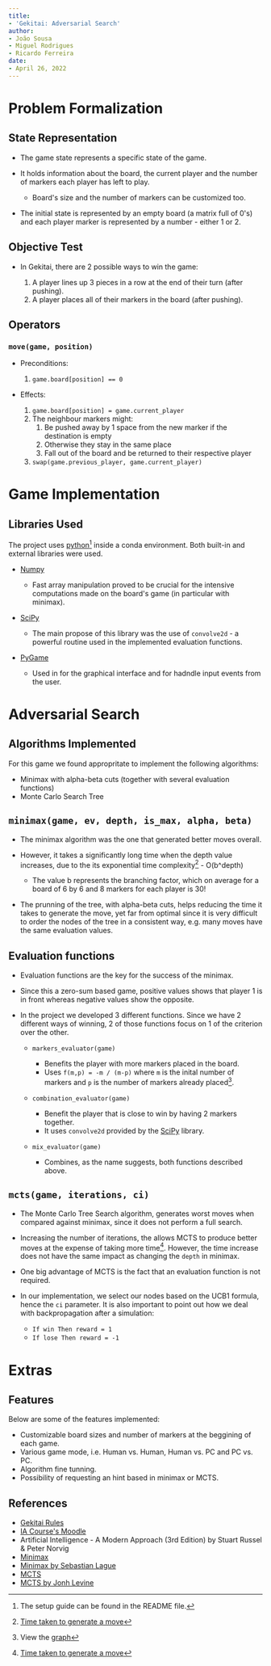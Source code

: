```yaml
---
title:
- 'Gekitai: Adversarial Search'
author:
- João Sousa
- Miguel Rodrigues
- Ricardo Ferreira
date: 
- April 26, 2022
---
```



# Problem Formalization

## State Representation

- The game state represents a specific state of the game.

- It holds information about the board, the current player and the number of
  markers each player has left to play.

  - Board's size and the number of markers can be customized too.

- The initial state is represented by an empty board (a matrix full of 0's)
  and each player marker is represented by a number - either 1 or 2.

## Objective Test

- In Gekitai, there are 2 possible ways to win the game:

    1. A player lines up 3 pieces in a row at the end of their turn (after pushing).
    2. A player places all of their markers in the board (after pushing).

## Operators

### `move(game, position)`

- Preconditions:
    1. `game.board[position] == 0`

- Effects:
    1. `game.board[position] = game.current_player`
    2. The neighbour markers might:
        1. Be pushed away by 1 space from the new marker if the destination
           is empty
        2. Otherwise they stay in the same place
        3. Fall out of the board and be returned to their respective player
    3. `swap(game.previous_player, game.current_player)`


# Game Implementation

## Libraries Used

The project uses [python](https://www.python.org/)[^1] inside a conda environment.
Both built-in and external libraries were used. 

- [Numpy](https://numpy.org/)

  - Fast array manipulation proved to be crucial for the intensive computations
    made on the board's game (in particular with minimax).

- [SciPy](https://scipy.org/)

  - The main propose of this library was the use of `convolve2d` - a powerful
    routine used in the implemented evaluation functions.

- [PyGame](https://pygame.org/)

  - Used in for the graphical interface and for hadndle input events from the
    user.

[^1]: The setup guide can be found in the README file.


# Adversarial Search

## Algorithms Implemented

For this game we found appropritate to implement the following algorithms:

- Minimax with alpha-beta cuts (together with several evaluation functions)
- Monte Carlo Search Tree

## `minimax(game, ev, depth, is_max, alpha, beta)`

- The minimax algorithm was the one that generated better moves overall.

- However, it takes a significantly long time when the depth value increases,
  due to the its exponential time complexity[^2] - O(b^depth)

  - The value b represents the branching factor, which on average for a board
    of 6 by 6 and 8 markers for each player is 30!

- The prunning of the tree, with alpha-beta cuts, helps reducing the time it
  takes to generate the move, yet far from optimal since it is very difficult
  to order the nodes of the tree in a consistent way, e.g. many moves have the
  same evaluation values.

[^2]: [Time taken to generate a move](https://user-images.githubusercontent.com/64497525/165140485-0dbceb64-a4ac-4a76-81bd-d185d8719b99.png)

## Evaluation functions

- Evaluation functions are the key for the success of the minimax.
  
- Since this a zero-sum based game, positive values shows that player 1 is in
  front whereas negative values show the opposite.

- In the project we developed 3 different functions. Since we have 2 different
  ways of winning, 2 of those functions focus on 1 of the criterion over the
  other.

  - `markers_evaluator(game)`
    - Benefits the player with more markers placed in the board.
    - Uses `f(m,p) = -m / (m-p)` where `m` is the inital number of
      markers and `p` is the number of markers already placed[^3].

  - `combination_evaluator(game)`
    - Benefit the player that is close to win by having 2 markers together.
    - It uses `convolve2d` provided by the [SciPy](https://scipy.org/) library.

  - `mix_evaluator(game)`
    - Combines, as the name suggests, both functions described above.

[^3]: View the [graph](https://user-images.githubusercontent.com/64497525/164936582-f353fd11-471e-46f4-a665-99b23fd3d57b.png)

## `mcts(game, iterations, ci)` 

- The Monte Carlo Tree Search algorithm, generates worst moves when compared
  against minimax, since it does not perform a full search.

- Increasing the number of iterations, the allows MCTS to produce better moves
  at the expense of taking more time[^2]. However, the time increase does not have
  the same impact as changing the `depth` in minimax.

- One big advantage of MCTS is the fact that an evaluation function is not
  required. 

- In our implementation, we select our nodes based on the UCB1 formula, hence
  the `ci` parameter. It is also important to point out how we deal with
  backpropagation after a simulation:

    - `If win Then reward = 1`
    - `If lose Then reward = -1`

# Extras

## Features

Below are some of the features implemented:

- Customizable board sizes and number of markers at the beggining of each game.
- Various game mode, i.e. Human vs. Human, Human vs. PC and PC vs. PC.
- Algorithm fine tunning.
- Possibility of requesting an hint based in minimax or MCTS.

## References

- [Gekitai Rules](https://boardgamegeek.com/boardgame/295449/gekitai)
- [IA Course's Moodle](https://moodle.up.pt/course/view.php?id=4088)
- Artificial Intelligence - A Modern Approach (3rd Edition) 
  by Stuart Russel & Peter Norvig
- [Minimax](https://pt.wikipedia.org/wiki/Minimax)
- [Minimax by Sebastian Lague](https://www.youtube.com/watch?v=l-hh51ncgDI)
- [MCTS](https://en.wikipedia.org/wiki/Monte_Carlo_tree_search)
- [MCTS by Jonh Levine](https://www.youtube.com/watch?v=UXW2yZndl7U)

